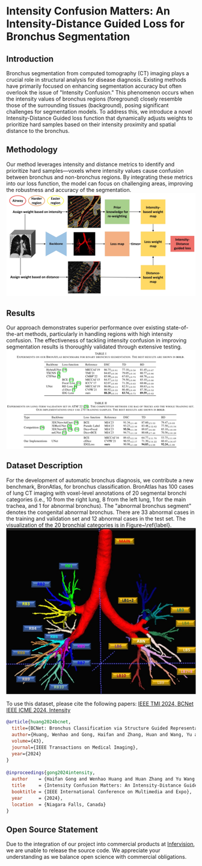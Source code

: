 # Intensity Confusion Matters: An Intensity-Distance Guided Loss for Bronchus Segmentation

## Introduction
Bronchus segmentation from computed tomography (CT) imaging plays a crucial role in structural analysis for disease diagnosis. Existing methods have primarily focused on enhancing segmentation accuracy but often overlook the issue of "Intensity Confusion." This phenomenon occurs when the intensity values of bronchus regions (foreground) closely resemble those of the surrounding tissues (background), posing significant challenges for segmentation models. To address this, we introduce a novel Intensity-Distance Guided loss function that dynamically adjusts weights to prioritize hard samples based on their intensity proximity and spatial distance to the bronchus.

## Methodology
Our method leverages intensity and distance metrics to identify and prioritize hard samples—voxels where intensity values cause confusion between bronchus and non-bronchus regions. By integrating these metrics into our loss function, the model can focus on challenging areas, improving the robustness and accuracy of the segmentation.
![Methods](img/methods.jpg)

## Results
Our approach demonstrates superior performance over existing state-of-the-art methods, particularly in handling regions with high intensity confusion. The effectiveness of tackling intensity confusion in improving segmentation results is thoroughly validated through extensive testing.
![Results](img/results.jpg)

## Dataset Description
For the development of automatic bronchus diagnosis, we contribute a new benchmark, BronAtlas, for bronchus classification. BronAtlas has 100 cases of lung CT imaging with voxel-level annotations of 20 segmental bronchi categories (i.e., 10 from the right lung, 8 from the left lung, 1 for the main trachea, and 1 for abnormal bronchus). The "abnormal bronchus segment" denotes the congenital abnormal bronchus. There are 33 abnormal cases in the training and validation set and 12 abnormal cases in the test set. The visualization of the 20 bronchial categories is in Figure~\ref{label}.
![Dataset](img/dataset.jpg)

To use this dataset, please cite the following papers:
[IEEE TMI 2024, BCNet](https://ieeexplore.ieee.org/stamp/stamp.jsp?tp=&arnumber=10644043)
[IEEE ICME 2024, Intensity](https://arxiv.org/pdf/2406.16150)

```bibtex
@article{huang2024bcnet,
  title={BCNet: Bronchus Classification via Structure Guided Representation Learning},
  author={Huang, Wenhao and Gong, Haifan and Zhang, Huan and Wang, Yu and Wan, Xiang and Li, Guanbin and Li, Haofeng and Shen, Hong},
  volume={43},
  journal={IEEE Transactions on Medical Imaging},
  year={2024}
}

@inproceedings{gong2024intensity,
  author    = {Haifan Gong and Wenhao Huang and Huan Zhang and Yu Wang and Xiang Wan and Hong Shen and Guanbin Li and Haofeng Li},
  title     = {Intensity Confusion Matters: An Intensity-Distance Guided Loss for Bronchus Segmentation},
  booktitle = {IEEE International Conference on Multimedia and Expo},
  year      = {2024},
  location  = {Niagara Falls, Canada}
}
```
## Open Source Statement
Due to the integration of our project into commercial products at [Infervision](https://www.infervision.com/), we are unable to release the source code. We appreciate your understanding as we balance open science with commercial obligations.

